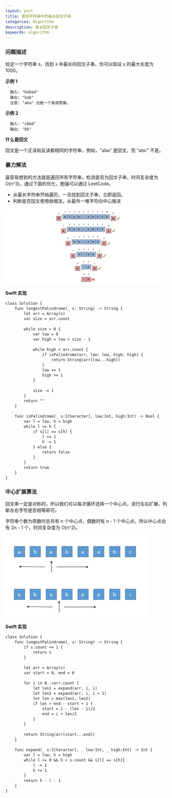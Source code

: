 ```yaml
---
layout: post
title: 查找字符串中的最长回文子串
categories: Algorithm
description: 最长回文子串
keywords: algorithm
---
```


### 问题描述
给定一个字符串 s，找到 s 中最长的回文子串。你可以假设 s 的最大长度为 1000。

**示例 1**

```
  输入: "babad"
  输出: "bab"
  注意: "aba" 也是一个有效答案。 
  ```

**示例 2**
```
  输入: "cbbd"
  输出: "bb"
```

**什么是回文**

回文是一个正读和反读都相同的字符串，例如，"aba" 是回文，而 "abc" 不是。

### 暴力解法

最容易想到的方法就是遍历所有字符串，检测是否为回文子串，时间复杂度为 O(n^3)，通过下面的优化，勉强可以通过 LeetCode。
* 从最长字符串开始遍历，一旦找到回文子串，立即返回。
* 判断是否回文使用收缩法，从最外一堆字符向中心推进

![](/images/algorithm_shrink.jpg)

**Swift 实现**
```
class Solution {
    func longestPalindrome(_ s: String) -> String {
        let arr = Array(s)
        var size = arr.count
        
        while size > 0 {
            var low = 0
            var high = low + size - 1
            
            while high < arr.count {
                if isPalindrome(arr, low: low, high: high) {
                    return String(arr[low...high])
                }
                low += 1
                high += 1
            }
            
            size -= 1
        }
        return ""
    }
    
    func isPalindrome(_ s:[Character], low:Int, high:Int) -> Bool {
        var l = low, h = high
        while l <= h {
            if s[l] == s[h] {
                l += 1
                h -= 1
            } else {
                return false
            }
        }
        return true
    }
}
```

### 中心扩展算法

回文串一定是对称的，所以我们可以每次循环选择一个中心点，进行左右扩展，判断左右字符是否相等即可。

字符串个数为奇数时总共有 n 个中心点，偶数时有 n - 1 个中心点，所以中心点会有 2n - 1 个，时间复杂度为 O(n^2)。

![](/images/algorithm_expand.png)

**Swift 实现**

```
class Solution {
    func longestPalindrome(_ s: String) -> String {
        if s.count <= 1 {
            return s
        }
        
        let arr = Array(s)
        var start = 0, end = 0
        
        for i in 0..<arr.count {
            let len1 = expand(arr, i, i)
            let len2 = expand(arr, i, i + 1)
            let len = max(len1, len2)
            if len > end - start + 1 {
                start = i - (len - 1)/2
                end = i + len/2
            }
        }
    
        return String(arr[start...end])
    }
    
    func expand(_ s:[Character], _ low:Int, _ high:Int) -> Int {
        var l = low, h = high
        while l >= 0 && h < s.count && s[l] == s[h]{
            l -= 1
            h += 1
        }
        return h - l - 1
    }
}
```

